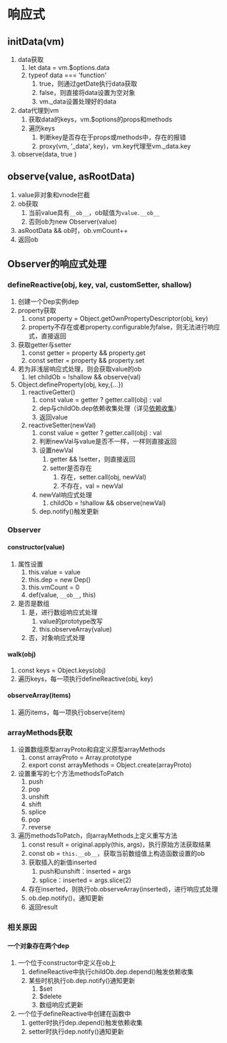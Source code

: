 # 响应式

## initData(vm)

1. data获取
    1. let data = vm.$options.data
    2. typeof data === 'function'
        1. true，则通过getDate执行data获取
        2. false，则直接将data设置为空对象
        3. vm._data设置处理好的data
2. data代理到vm
    1. 获取data的keys，vm.$options的props和methods
    2. 遍历keys
        1. 判断key是否存在于props或methods中，存在的报错
        2. proxy(vm, '_data', key)，vm.key代理至vm._data.key
3. observe(data, true )

## observe(value, asRootData)

1. value非对象和vnode拦截
2. ob获取
    1. 当前value具有`__ob__`，ob赋值为`value.__ob__`
    2. 否则ob为new Observer(value)
3. asRootData && ob时，ob.vmCount++
4. 返回ob

## Observer的响应式处理

### defineReactive(obj, key, val, customSetter, shallow)

1. 创建一个Dep实例dep
2. property获取
    1. const property = Object.getOwnPropertyDescriptor(obj, key)
    2. property不存在或者property.configurable为false，则无法进行响应式，直接返回
3. 获取getter与setter
    1. const getter = property && property.get
    2. const setter = property && property.set
4. 若为非浅层响应式处理，则会获取value的ob
    1. let childOb = !shallow && observe(val)
5. Object.defineProperty(obj, key,{...})
    1. reactiveGetter()
        1. const value = getter ? getter.call(obj) : val
        2. dep与childOb.dep依赖收集处理（详见[依赖收集](./03-%E4%BE%9D%E8%B5%96%E6%94%B6%E9%9B%86.md)）
        3. 返回value
    2. reactiveSetter(newVal)
        1. const value = getter ? getter.call(obj) : val
        2. 判断newVal与value是否不一样，一样则直接返回
        3. 设置newVal
            1. getter && !setter，则直接返回
            2. setter是否存在
                1. 存在，setter.call(obj, newVal)
                2. 不存在，val = newVal
        4. newVal响应式处理
            1. childOb = !shallow && observe(newVal)
        5. dep.notify()触发更新

### Observer

#### constructor(value)

1. 属性设置
    1. this.value = value
    2. this.dep = new Dep()
    3. this.vmCount = 0
    4. def(value, `__ob__`, this)
2. 是否是数组
    1. 是，进行数组响应式处理
        1. value的prototype改写
        2. this.observeArray(value)
    2. 否，对象响应式处理

#### walk(obj)

1. const keys = Object.keys(obj)
2. 遍历keys，每一项执行defineReactive(obj, key)

#### observeArray(items)

1. 遍历items，每一项执行observe(item)

### arrayMethods获取

1. 设置数组原型arrayProto和自定义原型arrayMethods
    1. const arrayProto = Array.prototype
    2. export const arrayMethods = Object.create(arrayProto)
2. 设置重写的七个方法methodsToPatch
    1. push
    2. pop
    3. unshift
    4. shift
    5. splice
    6. pop
    7. reverse
3. 遍历methodsToPatch，向arrayMethods上定义重写方法
    1. const result = original.apply(this, args)，执行原始方法获取结果
    2. const ob = `this.__ob__`，获取当前数组值上构造函数设置的ob
    3. 获取插入的新值inserted
        1. push和unshift：inserted = args
        2. splice：inserted = args.slice(2)
    4. 存在inserted，则执行ob.observeArray(inserted)，进行响应式处理
    5. ob.dep.notify()，通知更新
    6. 返回result

### 相关原因

#### 一个对象存在两个dep

1. 一个位于constructor中定义在ob上
    1. defineReactive中执行childOb.dep.depend()触发依赖收集
    2. 某些时机执行ob.dep.notify()通知更新
        1. $set
        2. $delete
        3. 数组响应式更新
2. 一个位于defineReactive中创建在函数中
    1. getter时执行dep.depend()触发依赖收集
    2. setter时执行dep.notify()通知更新

